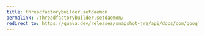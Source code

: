 ```yaml
---
title: threadfactorybuilder.setdaemon
permalink: /threadfactorybuilder.setdaemon/
redirect_to: https://guava.dev/releases/snapshot-jre/api/docs/com/google/common/util/concurrent/ThreadFactoryBuilder.html#setDaemon-boolean-
---
```


